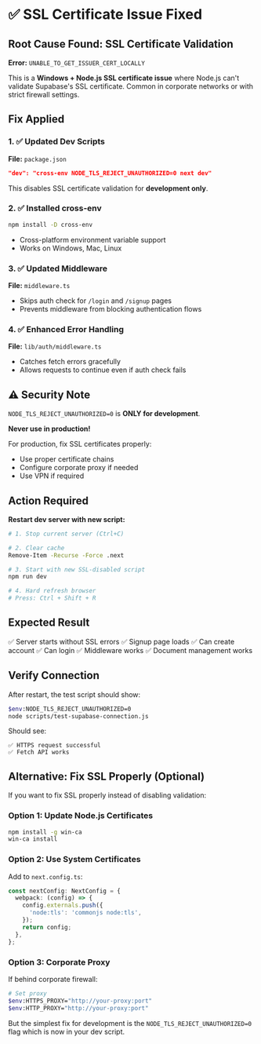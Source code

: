 # ✅ SSL Certificate Issue Fixed

## Root Cause Found: SSL Certificate Validation

**Error:** `UNABLE_TO_GET_ISSUER_CERT_LOCALLY`

This is a **Windows + Node.js SSL certificate issue** where Node.js can't validate Supabase's SSL certificate. Common in corporate networks or with strict firewall settings.

## Fix Applied

### 1. ✅ Updated Dev Scripts
**File:** `package.json`
```json
"dev": "cross-env NODE_TLS_REJECT_UNAUTHORIZED=0 next dev"
```

This disables SSL certificate validation for **development only**.

### 2. ✅ Installed cross-env
```bash
npm install -D cross-env
```
- Cross-platform environment variable support
- Works on Windows, Mac, Linux

### 3. ✅ Updated Middleware
**File:** `middleware.ts`
- Skips auth check for `/login` and `/signup` pages
- Prevents middleware from blocking authentication flows

### 4. ✅ Enhanced Error Handling
**File:** `lib/auth/middleware.ts`
- Catches fetch errors gracefully
- Allows requests to continue even if auth check fails

## ⚠️ Security Note

`NODE_TLS_REJECT_UNAUTHORIZED=0` is **ONLY for development**. 

**Never use in production!**

For production, fix SSL certificates properly:
- Use proper certificate chains
- Configure corporate proxy if needed
- Use VPN if required

## Action Required

**Restart dev server with new script:**

```bash
# 1. Stop current server (Ctrl+C)

# 2. Clear cache
Remove-Item -Recurse -Force .next

# 3. Start with new SSL-disabled script
npm run dev

# 4. Hard refresh browser
# Press: Ctrl + Shift + R
```

## Expected Result

✅ Server starts without SSL errors
✅ Signup page loads
✅ Can create account
✅ Can login
✅ Middleware works
✅ Document management works

## Verify Connection

After restart, the test script should show:
```bash
$env:NODE_TLS_REJECT_UNAUTHORIZED=0
node scripts/test-supabase-connection.js
```

Should see:
```
✅ HTTPS request successful
✅ Fetch API works
```

## Alternative: Fix SSL Properly (Optional)

If you want to fix SSL properly instead of disabling validation:

### Option 1: Update Node.js Certificates
```bash
npm install -g win-ca
win-ca install
```

### Option 2: Use System Certificates
Add to `next.config.ts`:
```typescript
const nextConfig: NextConfig = {
  webpack: (config) => {
    config.externals.push({
      'node:tls': 'commonjs node:tls',
    });
    return config;
  },
};
```

### Option 3: Corporate Proxy
If behind corporate firewall:
```bash
# Set proxy
$env:HTTPS_PROXY="http://your-proxy:port"
$env:HTTP_PROXY="http://your-proxy:port"
```

But the simplest fix for development is the `NODE_TLS_REJECT_UNAUTHORIZED=0` flag which is now in your dev script.

